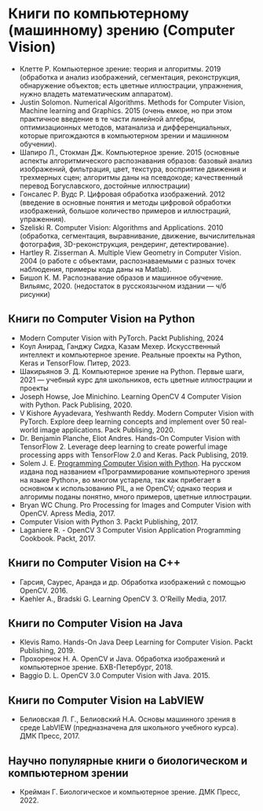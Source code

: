 # Книги по компьютерному (машинному) зрению (Computer Vision)
- Клетте Р. Компьютерное зрение: теория и алгоритмы. 2019 (обработка и анализ изображений, сегментация, реконструкция, обнаружение объектов; есть цветные иллюстрации, упражнения, нужно владеть математическим аппаратом).
- Justin Solomon. Numerical Algorithms. Methods for Computer Vision, Machine learning and Graphics. 2015 (очень емкое, но при этом практичное введение в те части линейной алгебры, оптимизационных методов, матанализа и дифференциальных, которые пригождаются в компьютерном зрении и машинном обучении).
- Шапиро Л., Стокман Дж. Компьютерное зрение. 2015 (основные аспекты алгоритмического распознавания образов: базовый анализ изображений, фильтрация, цвет, текстура, восприятие движения и трехмерных сцен; алгоритмы даны на псевдокоде; качественный перевод Богуславского, достойные иллюстрации)
- Гонсалес Р. Вудс Р. Цифровая обработка изображений. 2012 (введение в основные понятия и методы цифровой обработки изображений, большое количество примеров и иллюстраций, упраженния).
- Szeliski R. Computer Vision: Algorithms and Applications. 2010 (обработка, сегментация, выравнивание, движение, вычислительная фотография, 3D-реконструкция, рендеринг, детектирование).
- Hartley R. Zisserman A. Multiple View Geometry in Computer Vision. 2004 (о работе с объектами, распознаваемыми с разных точек наблюдения, примеры кода даны на Matlab).
- Бишоп К. М. Распознавание образов и машинное обучение. Вильямс, 2020. (недостаток в русскоязычном издании — ч/б рисунки)

## Книги по Computer Vision на Python
- Modern Computer Vision with PyTorch. Packt Publishing, 2024
- Коул Анирад, Ганджу Сидха, Казам Мехер. Искусственный интеллект и компьютерное зрение. Реальные проекты на Python, Keras и TensorFlow. Питер, 2023.
- Шакирьянов Э. Д. Компьютерное зрение на Python. Первые шаги, 2021 — учебный курс для школьников, есть цветные иллюстрации и проекты
- Joseph Howse, Joe Minichino. Learning OpenCV 4 Computer Vision with Python. Pack Publising, 2020.
- V Kishore Ayyadevara, Yeshwanth Reddy. Modern Computer Vision with PyTorch. Explore deep learning concepts and implement over 50 real-world image applications. Pack Publising, 2020.
- Dr. Benjamin Planche, Eliot Andres. Hands-On Computer Vision with TensorFlow 2. Leverage deep learning to create powerful image processing apps with TensorFlow 2.0 and Keras. Pack Publising, 2019.
- Solem J. E. [Programming Computer Vision with Python](http://programmingcomputervision.com/). На русском издана под названием «Программирование компьютерного зрения на языке Python», во многом устарела, так как прибегает в основном к использованию PIL, а не OpenCV; однако теория и алгоримы поданы понятно, много примеров, цветные иллюстрации.
- Bryan WC Chung. Pro Processing for Images and Computer Vision with OpenCV. Apress Media, 2017.
- Computer Vision with Python 3. Packt Publishing, 2017.
- Laganiere R. - OpenCV 3 Computer Vision Application Programming Cookbook. Packt, 2017.

## Книги по Computer Vision на C++

- Гарсия, Саурес, Аранда и др. Обработка изображений с помощью OpenCV. 2016.
- Kaehler A., Bradski G. Learning OpenCV 3. O'Reilly Media, 2017.

## Книги по Computer Vision на Java

- Klevis Ramo. Hands-On Java Deep Learning for Computer Vision. Packt Publishing, 2019.
- Прохоренок Н. А. OpenCV и Java. Обработка изображений и компьютерное зрение. БХВ-Петербург, 2018.
- Baggio D. L. OpenCV 3.0 Computer Vision with Java. 2015.

## Книги по Computer Vision на LabVIEW

- Белиовская Л. Г., Белиовский Н.А. Основы машинного зрения в среде LabVIEW (предназначена для школьного учебного курса). ДМК Пресс, 2017.

## Научно популярные книги о биологическом и компьютерном зрении

- Крейман Г. Биологическое и компьютерное зрение. ДМК Пресс, 2022.
